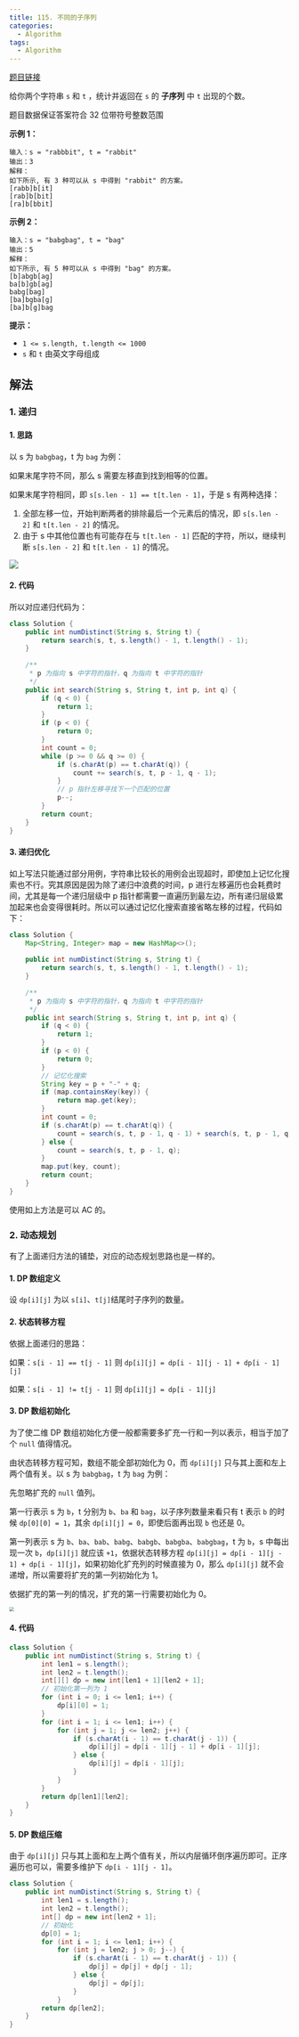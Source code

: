 ```yaml
---
title: 115. 不同的子序列
categories:
  - Algorithm
tags:
  - Algorithm
---
```


[题目链接](https://leetcode.cn/problems/distinct-subsequences/)

给你两个字符串 `s` 和 `t` ，统计并返回在 `s` 的 **子序列** 中 `t` 出现的个数。

题目数据保证答案符合 32 位带符号整数范围 

**示例 1：**

```
输入：s = "rabbbit", t = "rabbit"
输出：3
解释：
如下所示, 有 3 种可以从 s 中得到 "rabbit" 的方案。
[rabb]b[it]
[rab]b[bit]
[ra]b[bbit]
```

**示例 2：**

```
输入：s = "babgbag", t = "bag"
输出：5
解释：
如下所示, 有 5 种可以从 s 中得到 "bag" 的方案。 
[b]abgb[ag]
ba[b]gb[ag]
babg[bag]
[ba]bgba[g]
[ba]b[g]bag
```

**提示：**

- `1 <= s.length, t.length <= 1000`
- `s` 和 `t` 由英文字母组成

## 解法

### 1. 递归

#### 1. 思路

以 s 为 `babgbag`，t 为 `bag` 为例：

如果末尾字符不同，那么 s 需要左移直到找到相等的位置。

如果末尾字符相同，即 `s[s.len - 1] == t[t.len - 1]`，于是 s 有两种选择：

1. 全部左移一位，开始判断两者的排除最后一个元素后的情况，即 `s[s.len - 2]` 和 `t[t.len - 2]` 的情况。
2. 由于 s 中其他位置也有可能存在与 `t[t.len - 1]` 匹配的字符，所以，继续判断  `s[s.len - 2]` 和 `t[t.len - 1]` 的情况。

![](https://raw.githubusercontent.com/Traserve/traserve.github.io/main/_posts/algorithm/images/115-1.png)

#### 2. 代码

所以对应递归代码为：

```java
class Solution {
    public int numDistinct(String s, String t) {
        return search(s, t, s.length() - 1, t.length() - 1);
    }
    
    /**
     * p 为指向 s 中字符的指针，q 为指向 t 中字符的指针
     */
    public int search(String s, String t, int p, int q) {
        if (q < 0) {
            return 1;
        }
        if (p < 0) {
            return 0;
        }
        int count = 0;
        while (p >= 0 && q >= 0) {
            if (s.charAt(p) == t.charAt(q)) {
                count += search(s, t, p - 1, q - 1);
            }
            // p 指针左移寻找下一个匹配的位置
            p--;
        }
        return count;
    }
}
```

#### 3. 递归优化

如上写法只能通过部分用例，字符串比较长的用例会出现超时，即使加上记忆化搜索也不行。究其原因是因为除了递归中浪费的时间，p 进行左移遍历也会耗费时间，尤其是每一个递归层级中 p 指针都需要一直遍历到最左边，所有递归层级累加起来也会变得很耗时。所以可以通过记忆化搜索直接省略左移的过程，代码如下：

```java
class Solution {
    Map<String, Integer> map = new HashMap<>();
    
    public int numDistinct(String s, String t) {
        return search(s, t, s.length() - 1, t.length() - 1);
    }
    
    /**
     * p 为指向 s 中字符的指针，q 为指向 t 中字符的指针
     */
    public int search(String s, String t, int p, int q) {
        if (q < 0) {
            return 1;
        }
        if (p < 0) {
            return 0;
        }
        // 记忆化搜索
        String key = p + "-" + q;
        if (map.containsKey(key)) {
            return map.get(key);
        }
        int count = 0;
        if (s.charAt(p) == t.charAt(q)) {
            count = search(s, t, p - 1, q - 1) + search(s, t, p - 1, q);
        } else {
            count = search(s, t, p - 1, q);
        }
        map.put(key, count);
        return count;
    }
}
```

使用如上方法是可以 AC 的。

### 2. 动态规划

有了上面递归方法的铺垫，对应的动态规划思路也是一样的。

#### 1. DP 数组定义

设 `dp[i][j]` 为以 `s[i]`、`t[j]`结尾时子序列的数量。

#### 2. 状态转移方程

依据上面递归的思路：

如果：`s[i - 1] == t[j - 1]` 则 `dp[i][j] = dp[i - 1][j - 1] + dp[i - 1][j]`

如果：`s[i - 1] != t[j - 1]` 则 `dp[i][j] = dp[i - 1][j]`

#### 3. DP 数组初始化

为了使二维 DP 数组初始化方便一般都需要多扩充一行和一列以表示，相当于加了个 `null` 值得情况。

由状态转移方程可知，数组不能全部初始化为 0，而 `dp[i][j]` 只与其上面和左上两个值有关。以 s 为 `babgbag`，t 为 `bag` 为例：

先忽略扩充的 `null` 值列。

第一行表示 s 为 `b`，t 分别为 `b`、`ba` 和 `bag`，以子序列数量来看只有 t 表示 `b` 的时候 `dp[0][0] = 1`，其余 `dp[i][j] = 0`，即使后面再出现 `b` 也还是 0。

第一列表示 s 为 `b`、`ba`、`bab`、`babg`、`babgb`、`babgba`、`babgbag`，t 为 `b`，s 中每出现一次 `b`，`dp[i][j]` 就应该 `+1`，依据状态转移方程 `dp[i][j] = dp[i - 1][j - 1] + dp[i - 1][j]`，如果初始化扩充列的时候直接为 0，那么 `dp[i][j]` 就不会递增，所以需要将扩充的第一列初始化为 1。

依据扩充的第一列的情况，扩充的第一行需要初始化为 0。

<img src="https://raw.githubusercontent.com/Traserve/traserve.github.io/main/_posts/algorithm/images/115-2.png" style="zoom:50%;" />

#### 4. 代码

```java
class Solution {
    public int numDistinct(String s, String t) {
        int len1 = s.length();
        int len2 = t.length();
        int[][] dp = new int[len1 + 1][len2 + 1];
        // 初始化第一列为 1
        for (int i = 0; i <= len1; i++) {
            dp[i][0] = 1;
        }
        for (int i = 1; i <= len1; i++) {
            for (int j = 1; j <= len2; j++) {
                if (s.charAt(i - 1) == t.charAt(j - 1)) {
                    dp[i][j] = dp[i - 1][j - 1] + dp[i - 1][j];
                } else {
                    dp[i][j] = dp[i - 1][j];
                }
            }
        }
        return dp[len1][len2];
    }
}
```

#### 5. DP 数组压缩

由于 `dp[i][j]` 只与其上面和左上两个值有关，所以内层循环倒序遍历即可。正序遍历也可以，需要多维护下 `dp[i - 1][j - 1]`。

```java
class Solution {
    public int numDistinct(String s, String t) {
        int len1 = s.length();
        int len2 = t.length();
        int[] dp = new int[len2 + 1];
        // 初始化
        dp[0] = 1;
        for (int i = 1; i <= len1; i++) {
            for (int j = len2; j > 0; j--) {
                if (s.charAt(i - 1) == t.charAt(j - 1)) {
                    dp[j] = dp[j] + dp[j - 1];
                } else {
                    dp[j] = dp[j];
                }
            }
        return dp[len2];
    }
}
```

